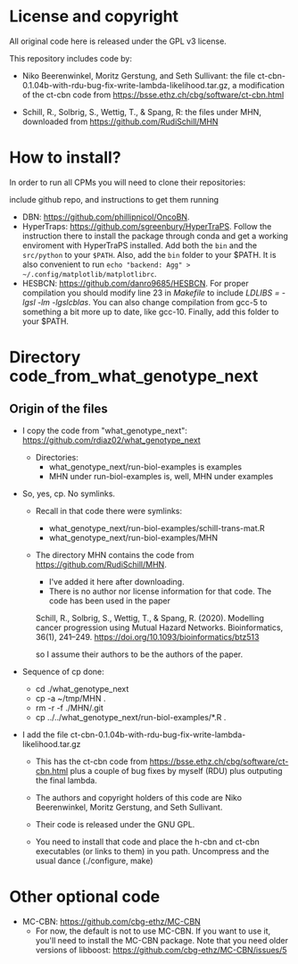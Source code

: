 # License and copyright

All original code here is released under the GPL v3 license.


This repository includes code by:

- Niko Beerenwinkel, Moritz Gerstung, and Seth Sullivant: the file
   ct-cbn-0.1.04b-with-rdu-bug-fix-write-lambda-likelihood.tar.gz, a
   modification of the ct-cbn code from
   https://bsse.ethz.ch/cbg/software/ct-cbn.html

- Schill, R., Solbrig, S., Wettig, T., & Spang, R: the files under MHN,
  downloaded from https://github.com/RudiSchill/MHN

# How to install?
In order to run all CPMs you will need to clone their repositories:

include github repo, and instructions to get them running

* DBN: https://github.com/phillipnicol/OncoBN.
* HyperTraps: https://github.com/sgreenbury/HyperTraPS. Follow the instruction there to install the package through conda 
and get a working enviroment with HyperTraPS installed. Add both the `bin` and the `src/python` to your `$PATH`. Also, add the `bin` folder to your $PATH. It is also convenient to run `echo "backend: Agg" > ~/.config/matplotlib/matplotlibrc`.
* HESBCN: https://github.com/danro9685/HESBCN. For proper compilation you should modify line 23 in *Makefile* to include *LDLIBS = -lgsl -lm -lgslcblas*. You can also change compilation from gcc-5 to something a bit more up to date, like gcc-10. Finally, add this folder to your $PATH.

# Directory code_from_what_genotype_next 

## Origin of the files  
  - I copy the code from "what_genotype_next": https://github.com/rdiaz02/what_genotype_next
    - Directories:
      - what_genotype_next/run-biol-examples is examples
      - MHN under run-biol-examples is, well, MHN under examples
  - So, yes, cp. No symlinks.
    - Recall in that code there were symlinks:
      - what_genotype_next/run-biol-examples/schill-trans-mat.R
      - what_genotype_next/run-biol-examples/MHN
    - The directory MHN contains the code from
    https://github.com/RudiSchill/MHN.
    
      - I've added it here after downloading.
      - There is no author nor license information for that code. The code has
      been used in the paper

      Schill, R., Solbrig, S., Wettig, T., & Spang, R. (2020). Modelling cancer
      progression using Mutual Hazard Networks. Bioinformatics, 36(1),
      241–249. https://doi.org/10.1093/bioinformatics/btz513

      so I assume their authors to be the authors of the paper.
      
  - Sequence of cp done:
    - cd ./what_genotype_next
    - cp -a ~/tmp/MHN .
    - rm -r -f ./MHN/.git
    - cp ../../what_genotype_next/run-biol-examples/*.R .

  - I add the file
    ct-cbn-0.1.04b-with-rdu-bug-fix-write-lambda-likelihood.tar.gz
    - This has the ct-cbn code from
    https://bsse.ethz.ch/cbg/software/ct-cbn.html
    plus a couple of bug fixes by myself (RDU) plus outputing the final lambda.
    - The authors and copyright holders of this code are Niko Beerenwinkel,
    Moritz Gerstung, and Seth Sullivant.
    - Their code is released under the GNU GPL.

    - You need to install that code and place the h-cbn and ct-cbn executables
      (or links to them) in you path. Uncompress and the usual dance
      (./configure, make)


# Other optional code
  - MC-CBN: https://github.com/cbg-ethz/MC-CBN
      - For now, the default is not to use MC-CBN. If you want to use it, you'll
      need to install the MC-CBN package. Note that you need older versions of
      libboost: https://github.com/cbg-ethz/MC-CBN/issues/5
